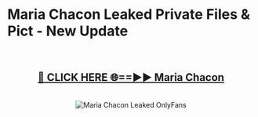 # Maria Chacon Leaked Private Files & Pict - New Update
<br>
<div align="center">
<h2><a href="https://mediafilles.blogspot.com/?title=Maria_Chacon" rel="nofollow">🔴 CLICK HERE 🌐==►► Maria Chacon</a></h2>
<br>
<a href="https://mediafilles.blogspot.com/?title=Maria_Chacon" rel="nofollow" data-target="animated-image.originalLink"><img src="https://i.ibb.co.com/WyWwxjT/player-gif2.gif" alt="Maria Chacon Leaked OnlyFans" style="max-width: 100%; display: inline-block;" data-target="animated-image.originalImage"></a>
</div>
<br>